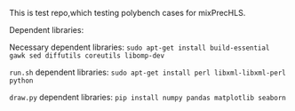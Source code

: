 This is test repo,which testing polybench cases for mixPrecHLS.



Dependent libraries:

Necessary dependent libraries: `sudo apt-get install build-essential gawk sed diffutils coreutils libomp-dev`

`run.sh` dependent libraries: `sudo apt-get install perl libxml-libxml-perl python`

`draw.py` dependent libraries: `pip install numpy pandas matplotlib seaborn`
